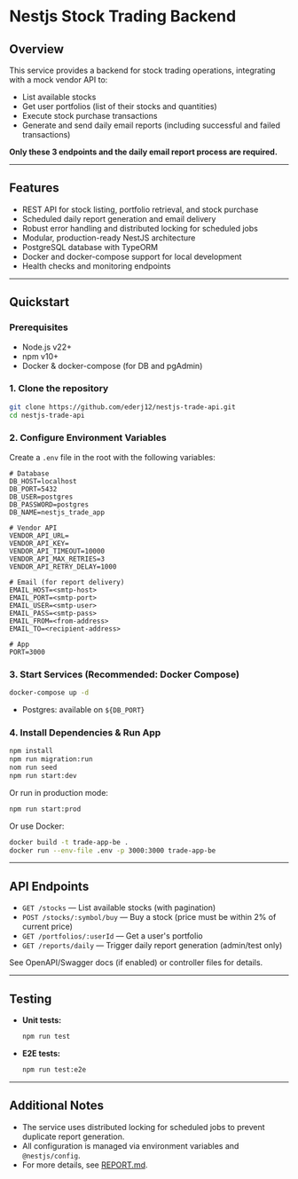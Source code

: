 # Nestjs Stock Trading Backend

## Overview

This service provides a backend for stock trading operations, integrating with a mock vendor API to:

- List available stocks
- Get user portfolios (list of their stocks and quantities)
- Execute stock purchase transactions
- Generate and send daily email reports (including successful and failed transactions)

**Only these 3 endpoints and the daily email report process are required.**

---

## Features

- REST API for stock listing, portfolio retrieval, and stock purchase
- Scheduled daily report generation and email delivery
- Robust error handling and distributed locking for scheduled jobs
- Modular, production-ready NestJS architecture
- PostgreSQL database with TypeORM
- Docker and docker-compose support for local development
- Health checks and monitoring endpoints

---

## Quickstart

### Prerequisites

- Node.js v22+
- npm v10+
- Docker & docker-compose (for DB and pgAdmin)

### 1. Clone the repository

```bash
git clone https://github.com/ederj12/nestjs-trade-api.git
cd nestjs-trade-api
```

### 2. Configure Environment Variables

Create a `.env` file in the root with the following variables:

```env
# Database
DB_HOST=localhost
DB_PORT=5432
DB_USER=postgres
DB_PASSWORD=postgres
DB_NAME=nestjs_trade_app

# Vendor API
VENDOR_API_URL=
VENDOR_API_KEY=
VENDOR_API_TIMEOUT=10000
VENDOR_API_MAX_RETRIES=3
VENDOR_API_RETRY_DELAY=1000

# Email (for report delivery)
EMAIL_HOST=<smtp-host>
EMAIL_PORT=<smtp-port>
EMAIL_USER=<smtp-user>
EMAIL_PASS=<smtp-pass>
EMAIL_FROM=<from-address>
EMAIL_TO=<recipient-address>

# App
PORT=3000
```

### 3. Start Services (Recommended: Docker Compose)

```bash
docker-compose up -d
```

- Postgres: available on `${DB_PORT}`

### 4. Install Dependencies & Run App

```bash
npm install
npm run migration:run
nom run seed
npm run start:dev
```

Or run in production mode:

```bash
npm run start:prod
```

Or use Docker:

```bash
docker build -t trade-app-be .
docker run --env-file .env -p 3000:3000 trade-app-be
```

---

## API Endpoints

- `GET /stocks` — List available stocks (with pagination)
- `POST /stocks/:symbol/buy` — Buy a stock (price must be within 2% of current price)
- `GET /portfolios/:userId` — Get a user's portfolio
- `GET /reports/daily` — Trigger daily report generation (admin/test only)

See OpenAPI/Swagger docs (if enabled) or controller files for details.

---

## Testing

- **Unit tests:**
  ```bash
  npm run test
  ```
- **E2E tests:**
  ```bash
  npm run test:e2e
  ```

---

## Additional Notes

- The service uses distributed locking for scheduled jobs to prevent duplicate report generation.
- All configuration is managed via environment variables and `@nestjs/config`.
- For more details, see [REPORT.md](./REPORT.md).
